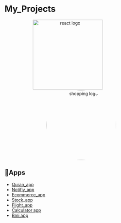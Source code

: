 # My_Projects

<div align="center">
    <img src="https://user-images.githubusercontent.com/114832629/230302399-5d8f34e7-bfc5-4597-8fff-6293044f47bd.png" alt="react logo" width=230> 
    &emsp;&emsp;&emsp;&emsp;&emsp;&emsp;
    <img src="https://cdn-icons-png.flaticon.com/256/4359/4359618.png" alt="shopping logo" width="230px" height="auto" style="border-radius:50%"> 
</div>


## 🔹Apps
  * [Quran_app](https://github.com/AyaAbdElmoneim158/Quran_App_2023)
  * [Notifiy_app](https://github.com/AyaAbdElmoneim158/Cloning_apps/blob/6b478ae568b2d9dad2106ff060b26de41341bf9d/app/README.md)
  * [Ecommerce_app](https://github.com/AyaAbdElmoneim158/ecommerce_app)
  * [Stock_app](https://github.com/AyaAbdElmoneim158/Stock_2022-2023/tree/4-final-editing_Aya)
  * [Flight_app](https://github.com/AyaAbdElmoneim158/Flights-app/blob/master/README.md)
  * [Calculator app](https://github.com/AyaAbdElmoneim158/Cloning_apps/blob/25a5c2000557884fa056b7533ef619b39052eedd/app/README.md) 
  * [Bmi app](https://github.com/AyaAbdElmoneim158/Cloning_apps/blob/e52e69c474aacc961009e1b72b275320fcc84947/app/README.md)

<!--<table>
  <tr>
    <td>

### Key Components
- Component 1
- Component 2
- Component 3
- Component 4

    </td>
    <td>

### Features
- Feature A
- Feature B
- Feature C
- Feature D

    </td>
  </tr>
</table>-->
